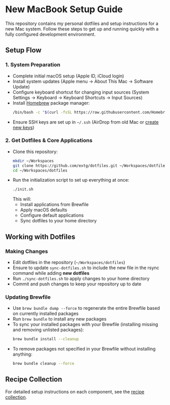 # New MacBook Setup Guide

This repository contains my personal dotfiles and setup instructions for a new Mac system. Follow these steps to get up and running quickly with a fully configured development environment.


## Setup Flow

### 1. System Preparation
- Complete initial macOS setup (Apple ID, iCloud login)
- Install system updates (Apple menu → About This Mac → Software Update)
- Configure keyboard shortcut for changing input sources (System Settings → Keyboard → Keyboard Shortcuts → Input Sources)
- Install [Homebrew](https://brew.sh/) package manager:
  ```sh
  /bin/bash -c "$(curl -fsSL https://raw.githubusercontent.com/Homebrew/install/HEAD/install.sh)"
  ```
- Ensure SSH keys are set up in `~/.ssh` (AirDrop from old Mac or [create new keys](recipes/ssh-keygen.md))

### 2. Get Dotfiles & Core Applications
- Clone this repository:
  ```sh
  mkdir ~/Workspaces
  git clone https://github.com/extg/dotfiles.git ~/Workspaces/dotfiles
  cd ~/Workspaces/dotfiles
  ```
- Run the initialization script to set up everything at once:
  ```sh
  ./init.sh
  ```
  This will:
  - Install applications from Brewfile
  - Apply macOS defaults
  - Configure default applications
  - Sync dotfiles to your home directory


## Working with Dotfiles

### Making Changes
- Edit dotfiles in the repository (`~/Workspaces/dotfiles`)
- Ensure to update `sync-dotfiles.sh` to include the new file in the rsync command while adding **new dotfiles**
- Run `./sync-dotfiles.sh` to apply changes to your home directory
- Commit and push changes to keep your repository up to date

### Updating Brewfile
- Use `brew bundle dump --force` to regenerate the entire Brewfile based on currently installed packages
- Run `brew bundle` to install any new packages
- To sync your installed packages with your Brewfile (installing missing and removing unlisted packages):
  ```sh
  brew bundle install --cleanup
  ```
- To remove packages not specified in your Brewfile without installing anything:
  ```sh
  brew bundle cleanup --force
  ```


## Recipe Collection

For detailed setup instructions on each component, see the [recipe collection](recipes/index.md).
